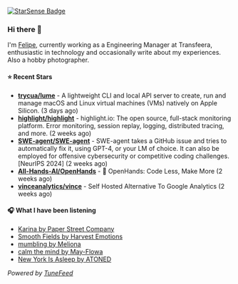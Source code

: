<a href="https://starsense.app/developer-types" target="_blank"><img src="https://starsense.app/api/badge/?user=valtlfelipe" alt="StarSense Badge"></a>

### Hi there 👋

I'm [Felipe](https://felipevm.com), currently working as a Engineering Manager at Transfeera, enthusiastic in technology and occasionally write about my experiences. Also a hobby photographer.

#### ⭐ Recent Stars
- **[trycua/lume](https://github.com/trycua/lume)** - A lightweight CLI and local API server to create, run and manage macOS and Linux virtual machines (VMs) natively on Apple Silicon. (3 days ago)
- **[highlight/highlight](https://github.com/highlight/highlight)** - highlight.io: The open source, full-stack monitoring platform. Error monitoring, session replay, logging, distributed tracing, and more. (2 weeks ago)
- **[SWE-agent/SWE-agent](https://github.com/SWE-agent/SWE-agent)** - SWE-agent takes a GitHub issue and tries to automatically fix it, using GPT-4, or your LM of choice. It can also be employed for offensive cybersecurity or competitive coding challenges. [NeurIPS 2024]  (2 weeks ago)
- **[All-Hands-AI/OpenHands](https://github.com/All-Hands-AI/OpenHands)** - 🙌 OpenHands: Code Less, Make More (2 weeks ago)
- **[vinceanalytics/vince](https://github.com/vinceanalytics/vince)** - Self Hosted Alternative To Google Analytics (2 weeks ago)

#### 🎧 What I have been listening
- [Karina by Paper Street Company](https://open.spotify.com/track/1vShSwC2aTrJmpcaGxvkhb)
- [Smooth Fields by Harvest Emotions](https://open.spotify.com/track/2MKtFmktpp2kMGKm4oaOcH)
- [mumbling by Meliona](https://open.spotify.com/track/5Rcl118NjsWCa1PIQSnztI)
- [calm the mind by May-Flowa](https://open.spotify.com/track/3pBRXJlRx3OwrI0YesboWC)
- [New York Is Asleep by ATONED](https://open.spotify.com/track/6Eb37wwzE1vtmMxqf9toe7)

_Powered by [TuneFeed](https://tunefeed.app?ref=github.com)_


